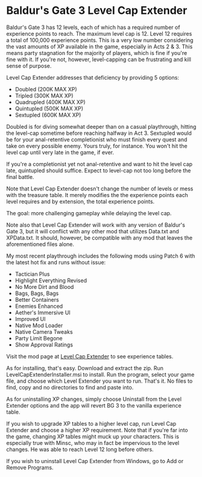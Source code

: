 # Baldur's Gate 3 Level Cap Extender
Baldur's Gate 3 has 12 levels, each of which has a required number of experience points to reach. The maximum level cap is 12. Level 12 requires a total of 100,000 experience points. This is a very low number considering the vast amounts of XP available in the game, especially in Acts 2 & 3. This means party stagnation for the majority of players, which is fine if you're fine with it. If you're not, however, level-capping can be frustrating and kill sense of purpose.

Level Cap Extender addresses that deficiency by providing 5 options:

- Doubled (200K MAX XP)
- Tripled (300K MAX XP)
- Quadrupled (400K MAX XP)
- Quintupled (500K MAX XP)
- Sextupled (600K MAX XP)

Doubled is for diving somewhat deeper than on a casual playthrough, hitting the level-cap sometime before reaching halfway in Act 3. Sextupled would be for your anal-retentive completionist who must finish every quest and take on every possible enemy. Yours truly, for instance. You won't hit the level cap until very late in the game, if ever.

If you're a completionist yet not anal-retentive and want to hit the level cap late, quintupled should suffice. Expect to level-cap not too long before the final battle.

Note that Level Cap Extender doesn't change the number of levels or mess with the treasure table. It merely modifies the the experience points each level requires and by extension, the total experience points.

The goal: more challenging gameplay while delaying the level cap.

Note also that Level Cap Extender will work with any version of Baldur's Gate 3, but it will conflict with any other mod that utilizes Data.txt and XPData.txt. It should, however, be compatible with any mod that leaves the aforementioned files alone.

My most recent playthrough includes the following mods using Patch 6 with the latest hot fix and runs without issue:

- Tactician Plus
- Highlight Everything Revised
- No More Dirt and Blood
- Bags, Bags, Bags
- Better Containers
- Enemies Enhanced
- Aether's Immersive UI
- Improved UI
- Native Mod Loader
- Native Camera Tweaks
- Party Limit Begone
- Show Approval Ratings

Visit the mod page at [Level Cap Extender](https://playbaldursgate3.com/Mods/Level-Cap-Extender) to see experience tables.

As for installing, that's easy. Download and extract the zip. Run LevelCapExtenderInstaller.msi to install. Run the program, select your game file, and choose which Level Extender you want to run. That's it. No files to find, copy and no directories to find and paste into.

As for uninstalling XP changes, simply choose Uninstall from the Level Extender options and the app will revert BG 3 to the vanilla experience table.

If you wish to upgrade XP tables to a higher level cap, run Level Cap Extender and choose a higher XP requirement. Note that if you're far into the game, changing XP tables might muck up your characters. This is especially true with Minsc, who may in fact be impervious to the level changes. He was able to reach Level 12 long before others.

If you wish to uninstall Level Cap Extender from Windows, go to Add or Remove Programs.
